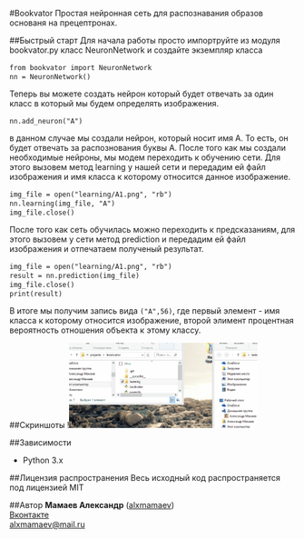#Bookvator
Простая нейронная сеть для распознавания образов основаня на прецептронах.

##Быстрый старт
Для начала работы просто импортруйте из модуля bookvator.py класс NeuronNetwork и  создайте экземпляр класса<br>
```
from bookvator import NeuronNetwork
nn = NeuronNetwork()
```
Теперь вы можете создать нейрон который будет отвечать за один класс в который мы будем определять изображения.
```
nn.add_neuron("A")
```
в данном случае мы создали нейрон, который носит имя А. То есть, он будет отвечать за распознования буквы А. После того как мы создали необходимые нейроны, мы модем переходить к обучению сети. Для этого вызовем метод learning у нашей сети и передадим ей файл изображения и имя класса к которому относится данное изображение.

```
img_file = open("learning/A1.png", "rb")
nn.learning(img_file, "A")
img_file.close()
```
После того как сеть обучилась можно переходить к предсказаниям, для этого вызовем у сети метод prediction и передадим ей файл изображения и отпечатаем полученый результат.
```
img_file = open("learning/A1.png", "rb")
result = nn.prediction(img_file)
img_file.close()
print(result)
```
В итоге мы получим запись вида `("A",56)`, где первый элемент - имя класса к которому относится изображение, второй элимент процентная вероятность отношения объекта к этому классу. 

##Скриншоты
!<img src = "/bookvator.gif" height = "150">

##Зависимости
* Python 3.x

##Лицензия распространения
Весь исходный код распространяется под лицензией MIT

##Автор
**Мамаев Александр** ([alxmamaev](https://alxmamaev.github.io/))
<br>[Вконтакте](https://new.vk.com/alxmamaev)
<br>alxmamaev@mail.ru 
